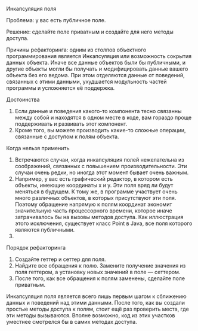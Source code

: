 Инкапсуляция поля

Проблема: у вас есть публичное поле.

Решение: сделайте поле приватным и создайте для него методы доступа.

Причины рефакторинга: одним из столпов объектного программирования является Инкапсуляция или возможность сокрытия данных объекта. Иначе все данные объектов были бы публичными, и другие объекты могли бы получать и модифицировать данные вашего объекта без его ведома. При этом отделяются данные от поведений, связанных с этими данными, ухудшается модульность частей программы и усложняется её поддержка.

Достоинства

1. Если данные и поведения какого-то компонента тесно связанны между собой и находятся в одном месте в коде, вам гораздо проще поддерживать и развивать этот компонент.
2. Кроме того, вы можете производить какие-то сложные операции, связанные с доступом к полям объекта.

Когда нельзя применить

1. Встречаются случаи, когда инкапсуляция полей нежелательна из соображений, связанных с повышением производительности. Эти случаи очень редки, но иногда этот момент бывает очень важным.
2. Например, у вас есть графический редактор, в котором есть объекты, имеющие координаты x и y. Эти поля вряд ли будут меняться в будущем. К тому же, в программе участвует очень много различных объектов, в которых присутствуют эти поля. Поэтому обращение напрямую к полям координат экономит значительную часть процессорного времени, которое иначе затрачивалось бы на вызовы методов доступа. Как иллюстрация этого исключения, существует класс Point в Java, все поля которого являются публичными.
3. 
Порядок рефакторинга

1. Создайте геттер и сеттер для поля.
2. Найдите все обращения к полю. Замените получение значения из поля геттером, а установку новых значений в поле — сеттером.
3. После того, как все обращения к полям заменены, сделайте поле приватным.

Инкапсуляция поля является всего лишь первым шагом к сближению данных и поведений над этими данными. После того, как вы создали простые методы доступа к полям, стоит ещё раз проверить места, где эти методы вызываются. Вполне возможно, код из этих участков уместнее смотрелся бы в самих методах доступа.
